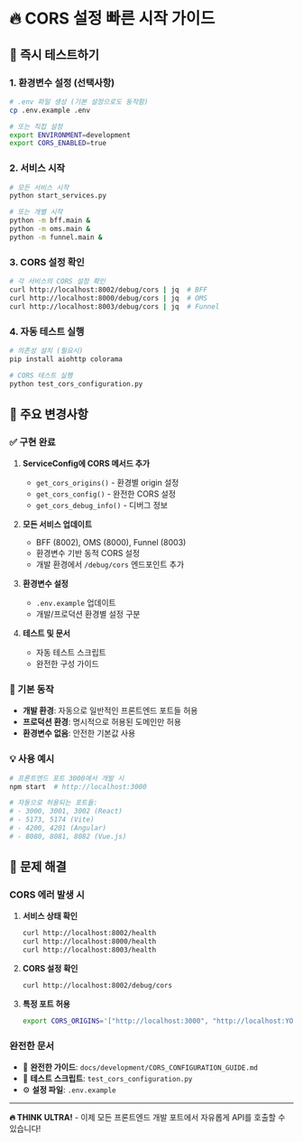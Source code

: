 # 🔥 CORS 설정 빠른 시작 가이드

## 🚀 즉시 테스트하기

### 1. 환경변수 설정 (선택사항)

```bash
# .env 파일 생성 (기본 설정으로도 동작함)
cp .env.example .env

# 또는 직접 설정
export ENVIRONMENT=development
export CORS_ENABLED=true
```

### 2. 서비스 시작

```bash
# 모든 서비스 시작
python start_services.py

# 또는 개별 시작
python -m bff.main &
python -m oms.main &
python -m funnel.main &
```

### 3. CORS 설정 확인

```bash
# 각 서비스의 CORS 설정 확인
curl http://localhost:8002/debug/cors | jq  # BFF
curl http://localhost:8000/debug/cors | jq  # OMS
curl http://localhost:8003/debug/cors | jq  # Funnel
```

### 4. 자동 테스트 실행

```bash
# 의존성 설치 (필요시)
pip install aiohttp colorama

# CORS 테스트 실행
python test_cors_configuration.py
```

## 🎯 주요 변경사항

### ✅ 구현 완료

1. **ServiceConfig에 CORS 메서드 추가**
   - `get_cors_origins()` - 환경별 origin 설정
   - `get_cors_config()` - 완전한 CORS 설정
   - `get_cors_debug_info()` - 디버그 정보

2. **모든 서비스 업데이트**
   - BFF (8002), OMS (8000), Funnel (8003)
   - 환경변수 기반 동적 CORS 설정
   - 개발 환경에서 `/debug/cors` 엔드포인트 추가

3. **환경변수 설정**
   - `.env.example` 업데이트
   - 개발/프로덕션 환경별 설정 구분

4. **테스트 및 문서**
   - 자동 테스트 스크립트
   - 완전한 구성 가이드

### 🔧 기본 동작

- **개발 환경**: 자동으로 일반적인 프론트엔드 포트들 허용
- **프로덕션 환경**: 명시적으로 허용된 도메인만 허용
- **환경변수 없음**: 안전한 기본값 사용

### 💡 사용 예시

```bash
# 프론트엔드 포트 3000에서 개발 시
npm start  # http://localhost:3000

# 자동으로 허용되는 포트들:
# - 3000, 3001, 3002 (React)
# - 5173, 5174 (Vite)
# - 4200, 4201 (Angular)
# - 8080, 8081, 8082 (Vue.js)
```

## 🚨 문제 해결

### CORS 에러 발생 시

1. **서비스 상태 확인**
   ```bash
   curl http://localhost:8002/health
   curl http://localhost:8000/health
   curl http://localhost:8003/health
   ```

2. **CORS 설정 확인**
   ```bash
   curl http://localhost:8002/debug/cors
   ```

3. **특정 포트 허용**
   ```bash
   export CORS_ORIGINS='["http://localhost:3000", "http://localhost:YOUR_PORT"]'
   ```

### 완전한 문서

- 📖 **완전한 가이드**: `docs/development/CORS_CONFIGURATION_GUIDE.md`
- 🧪 **테스트 스크립트**: `test_cors_configuration.py`
- ⚙️ **설정 파일**: `.env.example`

---

**🔥 THINK ULTRA!** - 이제 모든 프론트엔드 개발 포트에서 자유롭게 API를 호출할 수 있습니다!
